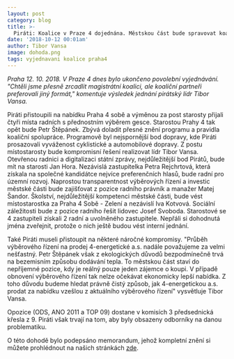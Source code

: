 ```yaml
---
layout: post
category: blog
title: >-  
  Piráti: Koalice v Praze 4 dojednána. Městskou část bude spravovat koalice vítězných Pirátů a nezávislých, Praha 4 sobě - Zelení a nezávislí a Společně pro Prahu 4 (STAN a Lidovci) 
date: '2018-10-12 00:01am'
author: Tibor Vansa
image: dohoda.png
tags: vyjednavani koalice praha4 
---
```


<i> Praha 12. 10. 2018. V Praze 4 dnes bylo ukončeno povolební vyjednávání. "Chtěli jsme přesně zrcadlit magistrátní koalici, ale koaliční partneři preferovali jiný formát," komentuje výsledek jednání pirátský lídr Tibor Vansa. </i>

Piráti přistoupili na nabídku Praha 4 sobě a výměnou za post starosty přijali čtyři místa radních s přednostním výběrem gesce. Starostou Prahy 4 tak opět bude Petr Štěpánek. Zbývá doladit přesné znění programu a pravidla koaliční spolupráce. 
Programově byl nejspornější bod dopravy, kde Piráti prosazovali vyváženost cyklistické a automobilové dopravy. Z postu místostarosty bude kompromisní řešení realizovat lídr Tibor Vansa.  Otevřenou radnici a digitalizaci státní zprávy, nejdůležitější bod Pirátů, bude mít na starosti Jan Hora. Nezávislá zastupitelka Petra Rejchrtová, která získala na společné kandidátce nejvíce preferenčních hlasů, bude radní pro územní rozvoj. Naprostou transparentnost výběrových řízení a investic městské části bude zajišťovat z pozice radního právník a manažer Matej Šandor. 
Školství, nejdůležitější kompetenci městské části, bude vést místostarostka za Praha 4 Sobě - Zelení a nezávislí Iva Kotvová. Sociální záležitosti bude z pozice radního řešit lidovec Josef Svoboda. Starostové se 4 zastupiteli získali 2 radní a uvolněného zastupitele. Nepřáli si dohodnutá jména zveřejnit, protože o nich ještě budou vést interní jednání. 

Také Piráti museli přistoupit na některé náročné kompromisy. "Průběh výběrového řízení na prodej 4-energetické a.s. nadále považujeme za velmi nešťastný. Petr Štěpánek však z ekologických důvodů bezpodmínečně trvá na bezemisním způsobu dodávání tepla. To městskou část staví do nepříjemné pozice, kdy je reálný pouze jeden zájemce o koupi. V případě obnovení výběrového řízení tak nelze očekávat  ekonomicky lepší nabídka. Z toho důvodu budeme hledat právně čistý způsob, jak 4-energetickou a.s. prodat za nabídku vzešlou z aktuálního výběrového řízení" vysvětluje Tibor Vansa.

Opozice (ODS, ANO 2011 a TOP 09) dostane v komisích 3 předsednická křesla z 9. Piráti však trvají na tom, aby byly obsazeny odborníky na danou problematiku.

O této dohodě bylo podepsáno memorandum, jehož kompletní znění si můžete prohlédnout na našich stránkách 
[zde](https://github.com/pirati-web/praha4.pirati.cz/blob/gh-pages/assets/img/posts/memorandum.pdf). 

